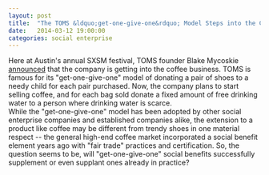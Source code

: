 ```yaml
---
layout: post
title:  "The TOMS &ldquo;get-one-give-one&rdquo; Model Steps into the Coffee Business"
date:   2014-03-12 19:00:00
categories: social enterprise
---
```


Here at Austin's annual SXSM festival, TOMS founder Blake Mycoskie [announced][AAS cite] that the company is getting into the coffee business. 
TOMS is famous for its "get-one-give-one" model of donating a pair of shoes to a needy child for each pair purchased. Now, the company 
plans to start selling coffee, and for each bag sold donate a fixed amount of free drinking water to a person where drinking water is scarce.  
While the "get-one-give-one" model has been adopted by other social enterprise companies and established companies alike, the extension to a 
product like coffee may be different from trendy shoes in one material respect -- the general high-end coffee market incorporated a social benefit 
element years ago with "fair trade" practices and certification. So, the question seems to be, will "get-one-give-one" social benefits 
successfully supplement or even supplant ones already in practice?

[AAS cite]: http://www.austin360.com/weblogs/out-about/2014/mar/12/sxsw-2014-no-9-toms-south-congress-opening-party/